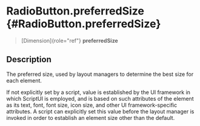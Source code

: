 RadioButton.preferredSize {#RadioButton.preferredSize}
=========================

> [Dimension]{role="ref"} **preferredSize**

Description
-----------

The preferred size, used by layout managers to determine the best size
for each element.

If not explicitly set by a script, value is established by the UI
framework in which ScriptUI is employed, and is based on such attributes
of the element as its text, font, font size, icon size, and other UI
framework-specific attributes. A script can explicitly set this value
before the layout manager is invoked in order to establish an element
size other than the default.
